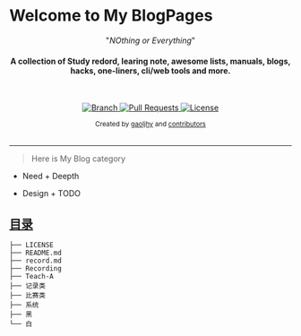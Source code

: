 # Welcome to My BlogPages


<p align="center">"<i>NOthing or Everything</i>"</p>

<h4 align="center">A collection of Study redord, learing note, awesome lists, manuals, blogs, hacks, one-liners, cli/web tools and more.</h4>

<br>

<p align="center">
  <a href="https://github.com/gaoljhy/blog/tree/master">
    <img src="https://img.shields.io/badge/Branch-master-green.svg?longCache=true"
        alt="Branch">
  </a>
  <a href="https://github.com/gaoljhy/blog/pulls">
    <img src="https://img.shields.io/badge/PRs-welcome-brightgreen.svg?longCache=true"
        alt="Pull Requests">
  </a>
  <a href="https://github.com/gaoljhy/blog/blob/master/LICENSE">
    <img src="https://img.shields.io/badge/License-MIT-blue.svg?longCache=true"
        alt="License">
  </a>
</p>

<div align="center">
  <sub>Created by
  <a href="http://grj321.com">gaoljhy</a> and
  <a href="https://github.com/gaoljhy/blog/contributors">
    contributors
  </a>
</div>

<br>

****

> Here is My Blog category

+ Need + Deepth

+ Design + TODO

## [目录](record.md)

    ├── LICENSE
    ├── README.md
    ├── record.md
    ├── Recording
    ├── Teach-A
    ├── 记录类
    ├── 比赛类
    ├── 系统
    ├── 黑
    └── 白
